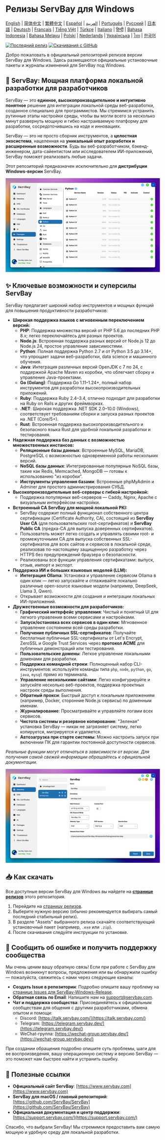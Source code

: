 # Релизы ServBay для Windows

[English](/README.md) | [简体中文](/README_zh-CN.md) | [繁體中文](/README_zh-TW.md) | [Español](/README_es.md) | [العربية](/README_ar.md) | [Português](/README_pt.md) | [Русский](/README_ru.md) | [日本語](/README_ja.md) | [Deutsch](/README_de.md) | [Français](/README_fr.md) | [Tiếng Việt](/README_vi.md) | [Türkçe](/README_tr.md) | [Italiano](/README_it.md) | [हिन्दी](/README_hi.md) | [Bahasa Indonesia](/README_id.md) | [Bahasa Melayu](/README_ms.md) | [Polski](/README_pl.md) | [Nederlands](/README_nl.md) | [Українська](/README_uk.md) | [ไทย](/README_th.md) | [한국어](/README_ko.md)

[![Последний релиз](https://img.shields.io/github/v/release/ServBay/ServBay-Windows-Release?display_name=tag&sort=date&label=Latest%20Release)](https://github.com/ServBay/ServBay-Windows-Release/releases/latest)
[![Скачивания с GitHub](https://img.shields.io/github/downloads/ServBay/ServBay-Windows-Release/total?label=Total%20Downloads)](https://github.com/ServBay/ServBay-Windows-Release/releases)

Добро пожаловать в официальный репозиторий релизов версии ServBay для Windows. Здесь размещаются официальные установочные пакеты и журналы изменений для ServBay под Windows.

## 🚀 ServBay: Мощная платформа локальной разработки для разработчиков

ServBay — это **единное, высокопроизводительное и интуитивно понятное** решение для интеграции локальной среды веб-разработки, созданное специально для программистов. Мы стремимся устранить рутинные этапы настройки среды, чтобы вы могли всего за несколько минут развернуть мощную и гибко настраиваемую платформу для разработки, сосредоточившись на коде и инновациях.

ServBay — это не просто сборник инструментов, а **целостная экосистема**, нацеленная на **уникальный опыт разработки и расширенные возможности**. Будь вы веб-разработчиком, бэкенд-инженером, дата-сайентистом или исследователем ИИ-приложений, ServBay поможет реализовать любые задачи.

Этот репозиторий предназначен исключительно для **дистрибуции Windows-версии** ServBay.

![Скриншот версии ServBay для Windows: Программное обеспечение](screenshots/softwares.png)

## ✨ Ключевые возможности и суперсилы ServBay

ServBay предлагает широкий набор инструментов и мощных функций для повышения продуктивности разработчиков:

*   **Широкая поддержка языков с мгновенным переключением версий:**
    *   **PHP**: Поддержка множества версий от PHP 5.6 до последних PHP 8.x; легко переключайтесь для разных проектов.
    *   **Node.js**: Встроенная поддержка разных версий от Node.js 12 до Node.js 24, простое управление зависимостями.
    *   **Python**: Полная поддержка Python 2.7 и от Python 3.5 до 3.14+, что упрощает задачи веб-разработки, data science и машинного обучения.
    *   **Java**: Интеграция различных версий OpenJDK с 7 по 24, с поддержкой Apache Maven из коробки, что облегчает сборку и управление Java-проектами.
    *   **Go (Golang)**: Поддержка Go 1.11–1.24+, полный набор инструментов для разработки высокопроизводительных приложений.
    *   **Ruby**: Поддержка Ruby 2.4–3.4, отлично подходит для разработки на Ruby on Rails и других фреймворках.
    *   **.NET**: Широкая поддержка .NET SDK 2.0–10.0 (Windows), соответствует требованиям сборки и запуска разных проектов на .NET (Core/5+).
    *   **Rust**: Встроенная поддержка высокопроизводительного и безопасного языка Rust для удобной локальной разработки и тестирования.
*   **Надежная поддержка баз данных с возможностью множественных инстансов:**
    *   **Реляционные базы данных**: Встроенные MySQL, MariaDB, PostgreSQL с возможностью одновременной работы нескольких версий.
    *   **NoSQL базы данных**: Интегрированные популярные NoSQL базы, такие как Redis, Memcached, MongoDB — готовы к использованию "из коробки".
    *   **Инструменты управления базами**: Встроенные phpMyAdmin и Adminer для простого администрирования СУБД.
*   **Высокопроизводительные веб-серверы с гибкой настройкой:**
    *   Поддержка популярных веб-серверов — Caddy, Nginx, Apache с визуальным интерфейсом настройки.
*   **Встроенный CA ServBay для мощной локальной PKI:**
    *   ServBay содержит полный функционал собственного центра сертификации (Certificate Authority, CA), состоящий из **ServBay User CA** (для пользовательских root-сертификатов) и **ServBay Public CA** (предка-CA для выпуска доверенных сертификатов).
    *   Пользователь может легко создать и управлять своими root- и промежуточными CA для выпуска собственных SSL-сертификатов для всех сайтов и сервисов в локальной среде, реализовав по-настоящему защищенную разработку через HTTPS без предупреждений браузера о безопасности.
    *   Реализованы все функции управления сертификатами: выпуск, отзыв, импорт и экспорт.
*   **Поддержка ИИ и больших языковых моделей (LLM):**
    *   **Интеграция Ollama**: Установка и управление сервисом Ollama в один клик — легко запускайте и отлаживайте локально различные open-source языковые модели (например, DeepSeek, Llama 3, Qwen).
    *   Открывает возможности для создания и интеграции локальных ИИ-приложений.
*   **Дружественные возможности для разработчиков:**
    *   **Графический интерфейс управления**: Чистый и понятный UI для легкого управления всеми сервисами и настройками.
    *   **Запуск/остановка всех сервисов в один клик**: Мгновенное управление состоянием всей среды разработки.
    *   **Получение публичных SSL-сертификатов**: Получайте бесплатные публичные SSL-сертификаты от Let's Encrypt, ZeroSSL и Google Trust Services через **протокол ACME** для публичных демонстраций или тестирования.
    *   **Пользовательские домены**: Легкое управление локальными доменами для разработки.
    *   **Поддержка командной строки**: Полноценный набор CLI-инструментов: используйте команды типа `php`, `node`, `python`, `go`, `java`, `mysql` прямо из терминала.
    *   **Управление несколькими сайтами**: Легко конфигурируйте и запускйте несколько веб-проектов, поддержка проектных настроек среды выполнения.
    *   **Обратный прокси**: Быстрый доступ к локальным приложениям (например, Docker, сторонние Node.js сервисы) по доменным именам.
    *   **Журналирование**: Просматривайте и управляйте логами всех сервисов.
    *   **Чистота системы и резервное копирование**: "Зеленая" установка ServBay — никак не загрязняет систему, легко копируется, мигрируется и удаляется.
    *   **Автозагрузка при старте системы**: Можно настроить запуск при включении ПК для гарантии постоянной доступности сервисов.

*Реальные функции могут отличаться в зависимости от версии. Для получения самой свежей информации обращайтесь к официальной документации.*


![Скриншот версии ServBay для Windows: Веб-сайты](screenshots/website.png)


## 📥 Как скачать

Все доступные версии ServBay для Windows вы найдете на **[странице релизов](https://github.com/ServBay/ServBay-Windows-Release/releases)** этого репозитория.

1.  Перейдите на [страницу релизов](https://github.com/ServBay/ServBay-Windows-Release/releases).
2.  Выберите нужную версию (обычно рекомендуется выбирать самый последний стабильный релиз).
3.  В разделе "Assets" выбранного релиза скачайте соответствующий установочный пакет (например, `.exe` или `.zip`).
4.  После скачивания следуйте инструкции по установке.

## 💬 Сообщить об ошибке и получить поддержку сообщества

Мы очень ценим вашу обратную связь! Если при работе с ServBay для Windows возникнут вопросы, предложения или вы обнаружили ошибку — пожалуйста, свяжитесь с нами через следующие каналы:

*   **Создать Issue в репозитории**: Подробно опишите вашу проблему на [странице Issues для ServBay-Windows-Release](https://github.com/ServBay/ServBay-Windows-Release/issues).
*   **Обратная связь по Email**: Напишите нам на [support@servbay.com](mailto:support@servbay.com).
*   **Чат и поддержка сообщества**: Присоединяйтесь к официальным сообществам для общения с другими разработчиками, обмена опытом и помощи:
    *   Discord: [https://talk.servbay.com/](https://talk.servbay.com/)
    *   Telegram: [https://telegram.servbay.dev/](https://telegram.servbay.dev/)
    *   WeChat-группа: [https://wechat-group.servbay.dev/](https://wechat-group.servbay.dev/)

При создании обращения подробно опишите суть проблемы, шаги для ее воспроизведения, вашу операционную систему и версию ServBay — это поможет нам быстрее найти и устранить ошибку.

## 🔗 Полезные ссылки

*   **Официальный сайт ServBay**: [https://www.servbay.com](https://www.servbay.com)
*   **ServBay для macOS / главный репозиторий**: [https://github.com/ServBay/ServBay](https://github.com/ServBay/ServBay)
*   **Официальная документация и центр поддержки**: [https://support.servbay.com/](https://support.servbay.com/)

Спасибо, что выбрали ServBay! Мы стремимся предоставить вам самую мощную и удобную среду для локальной разработки.